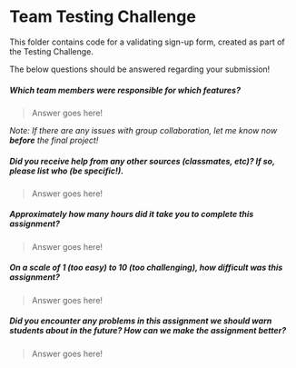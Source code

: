 # Team Testing Challenge

This folder contains code for a validating sign-up form, created as part of the Testing Challenge.

The below questions should be answered regarding your submission!

##### Which team members were responsible for which features? #####
> Answer goes here!


_Note: If there are any issues with group collaboration, let me know now **before** the final project!_

##### Did you receive help from any other sources (classmates, etc)? If so, please list who (be specific!). #####
> Answer goes here!


##### Approximately how many hours did it take you to complete this assignment? #####
> Answer goes here!


##### On a scale of 1 (too easy) to 10 (too challenging), how difficult was this assignment? #####
> Answer goes here!


##### Did you encounter any problems in this assignment we should warn students about in the future? How can we make the assignment better? #####
> Answer goes here!


